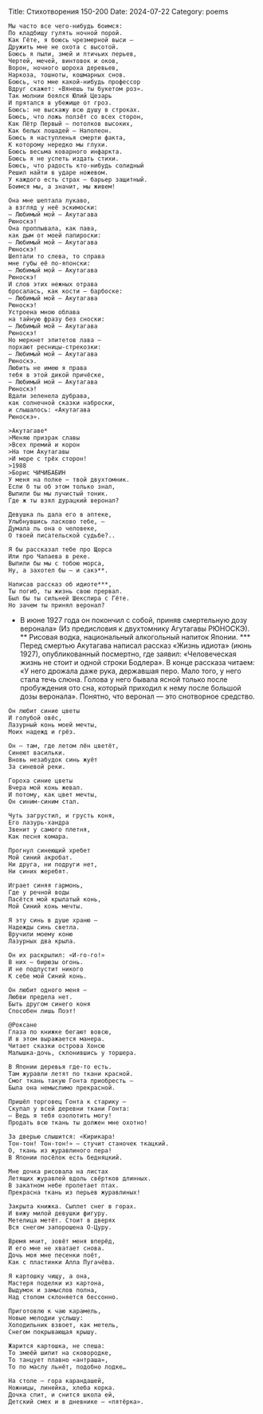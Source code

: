 Title: Стихотворения 150-200
Date: 2024-07-22
Category: poems

<a id="strah"></a>
```poem Страх
Мы часто все чего-нибудь боимся:
По кладбищу гулять ночной порой.
Как Гёте, я боюсь чрезмерной выси —
Дружить мне не охота с высотой.
Боюсь я пыли, змей и птичьих перьев,
Чертей, мечей, винтовок и оков,
Ворон, ночного шороха деревьев,
Наркоза, тошноты, кошмарных снов.
Боюсь, что мне какой-нибудь профессор
Вдруг скажет: «Вянешь ты букетом роз».
Так молнии боялся Юлий Цезарь
И прятался в убежище от гроз.
Боюсь: не выскажу всю душу в строках.
Боюсь, что ложь ползёт со всех сторон,
Как Пётр Первый — потолков высоких,
Как белых лошадей — Наполеон.
Боюсь я наступленья смерти факта,
К которому нередко мы глухи.
Боюсь весьма коварного инфаркта.
Боюсь я не успеть издать стихи.
Боюсь, что радость кто-нибудь солидный
Решил найти в ударе ножевом.
У каждого есть страх — барьер защитный.
Боимся мы, а значит, мы живем!
```

<a id="yaponskii-shopot"></a>
```poem Японский шёпот date=06.04.1976
Она мне шептала лукаво,  
а взгляд у неё эскимоски:  
— Любимый мой — Акутагава  
Рюноскэ!  
Она проплывала, как пава,  
как дым от моей папироски:  
— Любимый мой — Акутагава  
Рюноскэ!  
Шептали то слева, то справа  
мне губы её по-японски:  
— Любимый мой — Акутагава  
Рюноскэ!  
И слов этих нежных отрава  
бросалась, как кости — барбоске:  
— Любимый мой — Акутагава  
Рюноскэ!  
Устроена мною облава  
на тайную фразу без сноски:  
— Любимый мой — Акутагава  
Рюноскэ!  
Но меркнет эпитетов лава —  
порхают ресницы-стрекозки:  
— Любимый мой — Акутагава  
Рюноскэ.  
Любить не имею я права  
тебя в этой дикой причёске,  
— Любимый мой — Акутагава  
Рюноскэ!  
Вдали зеленела дубрава,  
как солнечной сказки наброски,  
и слышалось: «Акутагава  
Рюноскэ».
```

<a id="veronal"></a>
```poem Веронал
>Акутагаве*  
>Меняю призрак славы  
>Всех премий и корон  
>На том Акутагавы  
>И море с трёх сторон!  
>1988  
>Борис ЧИЧИБАБИН  
У меня на полке — твой двухтомник.  
Если б ты об этом только знал,  
Выпили бы мы лучистый тоник.  
Где ж ты взял дурацкий веронал?  

Девушка ль дала его в аптеке,  
Улыбнувшись ласково тебе, —  
Думала ль она о человеке,  
О твоей писательской судьбе?..  

Я бы рассказал тебе про Щорса  
Или про Чапаева в реке.  
Выпили бы мы с тобою морса,  
Ну, а захотел бы — и сакэ**.  

Написав рассказ об идиоте***,  
Ты погиб, ты жизнь свою прервал.  
Был бы ты сильней Шекспира с Гёте.  
Но зачем ты принял веронал?  
```
* В июне 1927 года он покончил с собой, приняв смертельную дозу  
веронала» (Из предисловия к двухтомнику Агутагавы РЮНОСКЭ).  
** Рисовая водка, национальный алкогольный напиток Японии.
*** Перед смертью Акутагава написал рассказ «Жизнь идиота»
(июнь 1927), опубликованный посмертно, где заявил: «Человеческая жизнь не стоит и одной строки Бодлера». В конце рассказа читаем: «У него дрожала даже рука, державшая перо. Мало
того, у него стала течь слюна. Голова у него бывала ясной только после пробуждения ото сна, который приходил к нему после большой дозы веронала». Понятно, что веронал — это снотворное средство.

<a id="moi-sinii-drug-pegas"></a>
```poem Мой синий друг пегас date=1981
Он любит синие цветы  
И голубой овёс,  
Лазурный конь моей мечты,  
Моих надежд и грёз.  

Он — там, где летом лён цветёт,  
Синеют васильки.  
Вновь незабудок синь жуёт  
За синевой реки.  

Гороха синие цветы  
Вчера мой конь жевал.  
И потому, как цвет мечты,  
Он синим-синим стал.  

Чуть загрустил, и грусть коня,  
Его лазурь-хандра  
Звенит у самого плетня,  
Как песня комара.  

Прогнул синеющий хребет  
Мой синий акробат.  
Ни друга, ни подруги нет,  
Ни синих жеребят.  

Играет синяя гармонь,  
Где у речной воды  
Пасётся мой крылатый конь,  
Мой Синий конь мечты.  

Я эту синь в душе храню —  
Надежды синь светла.  
Вручили моему коню  
Лазурных два крыла.  

Он их раскрылил: «И-го-го!»  
В них — бирюзы огонь.  
И не подпустит никого  
К себе мой Синий конь.  

Он любит одного меня —  
Любви предела нет.  
Быть другом синего коня  
Способен лишь Поэт!
```

<a id="zhuravlinaya-tkan"></a>
```poem Журавлиная ткань date=12.12.1982
@Роксане  
Глаза по книжке бегают вовсю,  
И в этом выражается манера.  
Читает сказки острова Хонсю  
Малышка-дочь, склонившись у торшера.  

В Японии деревья где-то есть.  
Там журавли летят по ткани красной.  
Смог ткань такую Гонта приобресть —  
Была она немыслимо прекрасной.  

Пришёл торговец Гонта к старику —  
Скупал у всей деревни ткани Гонта:  
— Ведь я тебя озолотить могу!  
Продать всю ткань ты должен мне охотно!  

За дверью слышится: «Кирикара!  
Тон-тон! Тон-тон!» — стучит станочек ткацкий.  
О, ткань из журавлиного пера!  
В Японии посёлок есть бедняцкий.  

Мне дочка рисовала на листах  
Летящих журавлей вдоль свёртков длинных.  
В закатном небе пролетает птах.  
Прекрасна ткань из перьев журавлиных!  

Закрыта книжка. Сыплет снег в горах.  
И вижу милой девушки фигуру.  
Метелица метёт. Стоит в дверях  
Вся снегом запорошена О-Цуру.
```

<a id="voskresnyi-vecher"></a>
```poem Воскресный вечер date=24.01.1982
Время мчит, зовёт меня вперёд,  
И его мне не хватает снова.  
Дочь моя мне песенки поёт,  
Как с пластинки Алла Пугачёва.  

Я картошку чищу, а она,  
Мастеря поделки из картона,  
Выдумок и замыслов полна,  
Над столом склоняется бессонно.  

Приготовлю к чаю карамель,  
Новые мелодии услышу:  
Холодильник взвоет, как метель,  
Снегом покрывающая крышу.  

Жарится картошка, не спеша:  
То змеёй шипит на сковородке,  
То танцует плавно «антраша»,  
То по маслу льнёт, подобно лодке…  

На столе — гора карандашей,  
Ножницы, линейка, хлеба корка.  
Дочка спит, и снится школа ей,  
Детский смех и в дневнике — «пятёрка».
```

